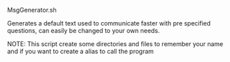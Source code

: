 MsgGenerator.sh

Generates a default text used to communicate faster with pre specified questions, can easily be changed to your own needs.

NOTE: This script create some directories and files to remember your name and if you want to create a alias to call the program
